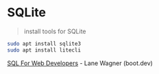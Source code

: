 # SQLite

> install tools for SQLite

```bash
sudo apt install sqlite3
sudo apt install litecli
```

[SQL For Web Developers](https://www.youtube.com/watch?v=KBDSJU3cGkc) - Lane Wagner (boot.dev)
